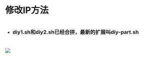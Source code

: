 # 修改IP方法
#
- ### diy1.sh和diy2.sh已经合拼，最新的扩展叫diy-part.sh
#
# <img src="https://github.com/danshui-git/shuoming/blob/master/doc/ip1.png" />
